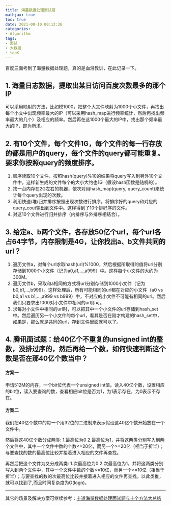 ```yaml
---
title: 海量数据处理面试题
mathjax: true
toc: true
date: 2021-08-10 00:13:26
categories:
- Algorithm
tags:
- 面试
- 大数据
- topK
---
```


百度三面考到了海量数据处理题，真的是血泪教训，在此记录一下。

<!--more-->

## 1. 海量日志数据，提取出某日访问百度次数最多的那个IP
可以采用映射的方法，比如模1000，把整个大文件映射为1000个小文件，再找出每个小文中出现频率最大的IP（可以采用hash_map进行频率统计，然后再找出频率最大的几个）及相应的频率。然后再在这1000个最大的IP中，找出那个频率最大的IP，即为所求。

## 2. 有10个文件，每个文件1G，每个文件的每一行存放的都是用户的query，每个文件的query都可能重复。要求你按照query的频度排序。
1. 顺序读取10个文件，按照hash(query)%10的结果将query写入到另外10个文件中。这样新生成的文件每个的大小大约也1G（假设hash函数是随机的）。 
2. 找一台内存在2G左右的机器，依次对用hash_map(query, query_count)来统计每个query出现的次数。
3. 利用快速/堆/归并排序按照出现次数进行排序。将排序好的query和对应的query_cout输出到文件中。这样得到了10个排好序的文件。
4. 对这10个文件进行归并排序（内排序与外排序相结合）。

## 3. 给定a、b两个文件，各存放50亿个url，每个url各占64字节，内存限制是4G，让你找出a、b文件共同的url？

1. 遍历文件a，对每个url求取hash(url)%1000，然后根据所取得的值将url分别存储到1000个小文件（记为a0,a1,...,a999）中。这样每个小文件的大约为300M。
2. 遍历文件b，采取和a相同的方式将url分别存储到1000小文件（记为b0,b1,...,b999）。这样处理后，所有可能相同的url都在对应的小文件（a0 vs b0,a1 vs b1,...,a999 vs b999）中，不对应的小文件不可能有相同的url。然后我们只要求出1000对小文件中相同的url即可。
3. 求每对小文件中相同的url时，可以把其中一个小文件的url存储到hash_set中。然后遍历另一个小文件的每个url，看其是否在刚才构建的hash_set中，如果是，那么就是共同的url，存到文件里面就可以了。

## 4. 腾讯面试题：给40亿个不重复的unsigned int的整数，没排过序的，然后再给一个数，如何快速判断这个数是否在那40亿个数当中？

#### 方案一
申请512M的内存，一个bit位代表一个unsigned int值。读入40亿个数，设置相应的bit位，读入要查询的数，查看相应bit位是否为1，为1表示存在，为0表示不存在。

#### 方案二
我们把40亿个数中的每一个用32位的二进制来表示假设这40亿个数开始放在一个文件中。

然后将这40亿个数分成两类: 1.最高位为0 2.最高位为1，并将这两类分别写入到两个文件中，其中一个文件中数的个数<=20亿，而另一个>=20亿（相当于折半）；与要查找的数的最高位比较并接着进入相应的文件再查找。

再然后把这个文件为又分成两类: 1.次最高位为0 2.次最高位为1，并将这两类分别写入到两个文件中，其中一个文件中数的个数<=10亿，而另一个>=10亿（相当于折半）；与要查找的数的次最高位比较并接着进入相应的文件再查找。以此类推，就可以找到了,而且时间复杂度为O(logn)。

___
其它的场景及解决方案可继续参考：[十道海量数据处理面试题与十个方法大总结](https://zhuanlan.zhihu.com/p/341386422)
